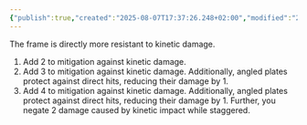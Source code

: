 ```yaml
---
{"publish":true,"created":"2025-08-07T17:37:26.248+02:00","modified":"2025-08-07T18:41:46.858+02:00","cssclasses":""}
---
```


The frame is directly more resistant to kinetic damage.

1. Add 2 to mitigation against kinetic damage.
2. Add 3 to mitigation against kinetic damage. Additionally, angled plates protect against direct hits, reducing their damage by 1.
3. Add 4 to mitigation against kinetic damage. Additionally, angled plates protect against direct hits, reducing their damage by 1. Further, you negate 2 damage caused by kinetic impact while staggered.